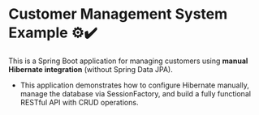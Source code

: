 # Customer Management System Example ⚙️✔️

This is a Spring Boot application for managing customers using **manual Hibernate integration** (without Spring Data JPA). 
  -  This application demonstrates how to configure Hibernate manually, manage the database via SessionFactory, and build a fully functional RESTful API with CRUD operations.

